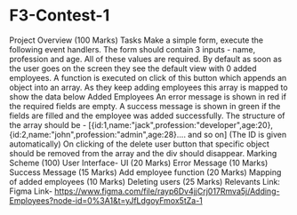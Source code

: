 # F3-Contest-1

Project Overview (100 Marks)
Tasks
Make a simple form, execute the following event handlers.
The form should contain 3 inputs - name, profession and age. All of these values are required.
By default as soon as the user goes on the screen they see the default view with 0 added employees. A function is executed on click of this button which appends an object into an array.
As they keep adding employees this array is mapped to show the data below Added Employees
An error message is shown in red if the required fields are empty.
A success message is shown in green if the fields are filled and the employee was added successfully.
The structure of the array should be - [{id:1,name:"jack",profession:"developer",age:20}, {id:2,name:"john",profession:"admin",age:28}.... and so on] (The ID is given automatically)
On clicking of the delete user button that specific object should be removed from the array and the div should disappear.
Marking Scheme (100)
User Interface- UI (20 Marks)
Error Message (10 Marks)
Success Message (15 Marks)
Add employee function (20 Marks)
Mapping of added employees (10 Marks)
Deleting users (25 Marks)
Relevants Link:
Figma Link- https://www.figma.com/file/rayp6Dv4jjCrj017Rmva5j/Adding-Employees?node-id=0%3A1&t=yJfLdgoyFmox5tZa-1
